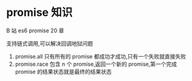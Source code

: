 # promise 知识

B 站 es6 promise 20 章

支持链式调用,可以解决回调地狱问题

1. promise.all 只有所有的 promise 都成功才成功,只有一个失败就直接失败
2. promise.race 包含 n 个 promise,返回一个新的 promise,第一个完成 promise 的结果状态就是最终的结果状态
